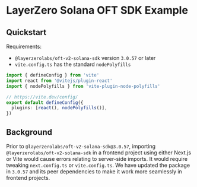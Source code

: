 # LayerZero Solana OFT SDK Example

## Quickstart

Requirements:

- `@layerzerolabs/oft-v2-solana-sdk` version `3.0.57` or later
- `vite.config.ts` has the standard `nodePolyfills`

```typescript
import { defineConfig } from 'vite'
import react from '@vitejs/plugin-react'
import { nodePolyfills } from 'vite-plugin-node-polyfills'

// https://vite.dev/config/
export default defineConfig({  
  plugins: [react(), nodePolyfills()],
})
```

## Background

Prior to `@layerzerolabs/oft-v2-solana-sdk@3.0.57`, importing `@layerzerolabs/oft-v2-solana-sdk` in a frontend project using either Next.js or Vite would cause errors relating to server-side imports. It would require tweaking `next.config.ts` or `vite.config.ts`. We have updated the package in `3.0.57` and its peer dependencies to make it work more seamlessly in frontend projects.